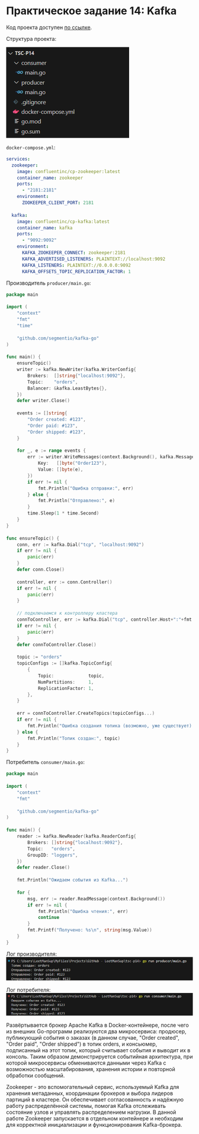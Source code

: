 # Практическое задание 14: Kafka

Код проекта доступен [по ссылке](https://github.com/LeetManSup/tsc-p14/).

Структура проекта:

![alt text](images/image1.png)

`docker-compose.yml`:
```yml
services:
  zookeeper:
    image: confluentinc/cp-zookeeper:latest
    container_name: zookeeper
    ports:
      - "2181:2181"
    environment:
      ZOOKEEPER_CLIENT_PORT: 2181

  kafka:
    image: confluentinc/cp-kafka:latest
    container_name: kafka
    ports:
      - "9092:9092"
    environment:
      KAFKA_ZOOKEEPER_CONNECT: zookeeper:2181
      KAFKA_ADVERTISED_LISTENERS: PLAINTEXT://localhost:9092
      KAFKA_LISTENERS: PLAINTEXT://0.0.0.0:9092
      KAFKA_OFFSETS_TOPIC_REPLICATION_FACTOR: 1

```

Производитель `producer/main.go`:
```go
package main

import (
	"context"
	"fmt"
	"time"

	"github.com/segmentio/kafka-go"
)

func main() {
	ensureTopic()
	writer := kafka.NewWriter(kafka.WriterConfig{
		Brokers:  []string{"localhost:9092"},
		Topic:    "orders",
		Balancer: &kafka.LeastBytes{},
	})
	defer writer.Close()

	events := []string{
		"Order created: #123",
		"Order paid: #123",
		"Order shipped: #123",
	}

	for _, e := range events {
		err := writer.WriteMessages(context.Background(), kafka.Message{
			Key:   []byte("Order123"),
			Value: []byte(e),
		})
		if err != nil {
			fmt.Println("Ошибка отправки:", err)
		} else {
			fmt.Println("Отправлено:", e)
		}
		time.Sleep(1 * time.Second)
	}
}

func ensureTopic() {
	conn, err := kafka.Dial("tcp", "localhost:9092")
	if err != nil {
		panic(err)
	}
	defer conn.Close()

	controller, err := conn.Controller()
	if err != nil {
		panic(err)
	}

	// подключаемся к контроллеру кластера
	connToController, err := kafka.Dial("tcp", controller.Host+":"+fmt.Sprint(controller.Port))
	if err != nil {
		panic(err)
	}
	defer connToController.Close()

	topic := "orders"
	topicConfigs := []kafka.TopicConfig{
		{
			Topic:             topic,
			NumPartitions:     1,
			ReplicationFactor: 1,
		},
	}

	err = connToController.CreateTopics(topicConfigs...)
	if err != nil {
		fmt.Println("Ошибка создания топика (возможно, уже существует):", err)
	} else {
		fmt.Println("Топик создан:", topic)
	}
}

```

Потребитель `consumer/main.go`:
```go
package main

import (
	"context"
	"fmt"

	"github.com/segmentio/kafka-go"
)

func main() {
	reader := kafka.NewReader(kafka.ReaderConfig{
		Brokers: []string{"localhost:9092"},
		Topic:   "orders",
		GroupID: "loggers",
	})
	defer reader.Close()

	fmt.Println("Ожидаем события из Kafka...")

	for {
		msg, err := reader.ReadMessage(context.Background())
		if err != nil {
			fmt.Println("Ошибка чтения:", err)
			continue
		}
		fmt.Printf("Получено: %s\n", string(msg.Value))
	}
}

```

Лог производителя:
![alt text](images/image2.png)

Лог потребителя:
![alt text](images/image3.png)

Развёртывается брокер Apache Kafka в Docker-контейнере, после чего из внешних Go-программ реализуются два микросервиса: продюсер, публикующий события о заказах (в данном случае, "Order created", "Order paid", "Order shipped") в топик orders, и консьюмер, подписанный на этот топик, который считывает события и выводит их в консоль. Таким образом демонстрируется событийная архитектура, при которой микросервисы обмениваются данными через Kafka с возможностью масштабирования, хранения истории и повторной обработки сообщений.

Zookeeper - это вспомогательный сервис, используемый Kafka для хранения метаданных, координации брокеров и выбора лидеров партиций в кластере. Он обеспечивает согласованность и надёжную работу распределённой системы, помогая Kafka отслеживать состояние узлов и управлять распределением нагрузки. В данной работе Zookeeper запускается в отдельном контейнере и необходим для корректной инициализации и функционирования Kafka-брокера.